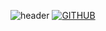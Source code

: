 ![header](https://capsule-render.vercel.app/api?type=waving&color=timeGradient&text=Welcome%20to%20hyunmin's%20GitHub%20👋&animation=twinkling&fontSize=35&fontAlignY=40&fontAlign=52&height=250)
[![GITHUB](https://hits.seeyoufarm.com/api/count/incr/badge.svg?url=https%3A%2F%2Fgithub.com%2Frhkrhyunmin0&count_bg=%23F29494&title_bg=%232F2E2E&icon=github.svg&icon_color=%23FFFFFF&title=GITHUB&edge_flat=false)](https://github.com/jiholee0)







